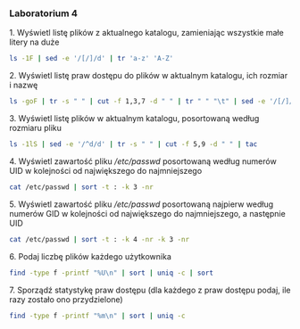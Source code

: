 ### Laboratorium 4

1\. Wyświetl listę plików z aktualnego katalogu, zamieniając wszystkie małe litery na duże
```sh
ls -1F | sed -e '/[/]/d' | tr 'a-z' 'A-Z'
```
2\. Wyświetl listę praw dostępu do plików w aktualnym katalogu, ich rozmiar i nazwę
```sh
ls -goF | tr -s " " | cut -f 1,3,7 -d " " | tr " " "\t" | sed -e '/[/]/d'
```
3\. Wyświetl listę plików w aktualnym katalogu, posortowaną według rozmiaru pliku
```sh
ls -1lS | sed -e '/^d/d' | tr -s " " | cut -f 5,9 -d " " | tac
```
4\. Wyświetl zawartość pliku */etc/passwd* posortowaną według numerów UID w kolejności 
od największego do najmniejszego
```sh
cat /etc/passwd | sort -t : -k 3 -nr
```
5\. Wyświetl zawartość pliku */etc/passwd* posortowaną najpierw według numerów GID 
w kolejności od największego do najmniejszego, a następnie UID
```sh
cat /etc/passwd | sort -t : -k 4 -nr -k 3 -nr
```
6\. Podaj liczbę plików każdego użytkownika
```sh
find -type f -printf "%U\n" | sort | uniq -c | sort
```
7\. Sporządź statystykę praw dostępu (dla każdego z praw dostępu podaj, ile razy zostało 
ono przydzielone)
```sh
find -type f -printf "%m\n" | sort | uniq -c
```
